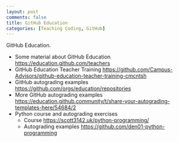 ```yaml
---
layout: post
comments: false
title: GitHub Education
categories: [Teaching Coding, GitHub]
---
```


GitHub Education.

- Some material about GitHub Education <a href = "https://education.github.com/teachers" target = "_blank">https://education.github.com/teachers</a>
- GitHub Education Teacher Training <a href = "https://github.com/Campus-Advisors/github-education-teacher-training-cmcntsh" target = "_blank">https://github.com/Campus-Advisors/github-education-teacher-training-cmcntsh</a>
- GitHub autograding examples <a href = "https://github.com/orgs/education/repositories" target = "_blank">https://github.com/orgs/education/repositories</a>
- More GitHub autograding examples <a href = "https://education.github.community/t/share-your-autograding-templates-here/54684/2" target = "_blank">https://education.github.community/t/share-your-autograding-templates-here/54684/2</a>
- Python course and autograding exercises
  - Course <a href = "https://scott3142.uk/python-programming/" target = "_blank">https://scott3142.uk/python-programming/</a>
  - Autograding examples <a href = "https://github.com/den01-python-programming" target = "_blank">https://github.com/den01-python-programming</a>
